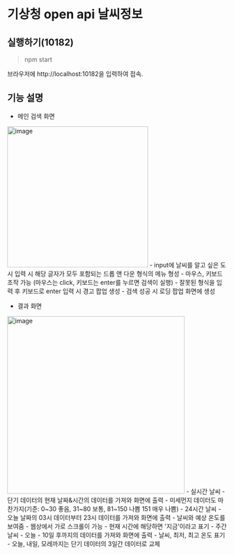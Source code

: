 # 기상청 open api 날씨정보 

## 실행하기(10182)
> npm start

브라우저에 http://localhost:10182을 입력하여 접속.

## 기능 설명

- 메인 검색 화면
<img width="323" alt="image" src="https://github.com/YuHaeMi/weather-app/assets/113071904/07ff750c-33aa-48a9-9f7a-abc28ebe24a4">
  - input에 날씨를 알고 싶은 도시 입력 시 해당 글자가 모두 포함되는 드롭 앤 다운 형식의 메뉴 형성
  - 마우스, 키보드 조작 가능 (마우스는 click, 키보드는 enter를 누르면 검색이 실행)
  - 잘못된 형식을 입력 후 키보드로 enter 입력 시 경고 팝업 생성
  - 검색 성공 시 로딩 팝업 화면에 생성


- 결과 화면
<img width="407" alt="image" src="https://github.com/YuHaeMi/weather-app/assets/113071904/42e0f0dd-b73e-4eda-aaab-c8c8a80116d9">
  - 실시간 날씨
    - 단기 데이터의 현재 날짜&시간의 데이터를 가져와 화면에 출력
    - 미세먼지 데이터도 마찬가지(기준: 0~30 좋음, 31~80 보통, 81~150 나쁨 151 매우 나쁨)
  - 24시간 날씨
    - 오늘 날짜의 03시 데이터부터 23시 데이터를 가져와 화면에 출력
    - 날씨와 예상 온도를 보여줌
    - 웹상에서 가로 스크롤이 가능
    - 현재 시간에 해당하면 '지금'이라고 표기
  - 주간 날씨
    - 오늘 - 10일 후까지의 데이터를 가져와 화면에 출력
    - 날씨, 최저, 최고 온도 표기
    - 오늘, 내일, 모레까지는 단기 데이터의 3일간 데이터로 교체
